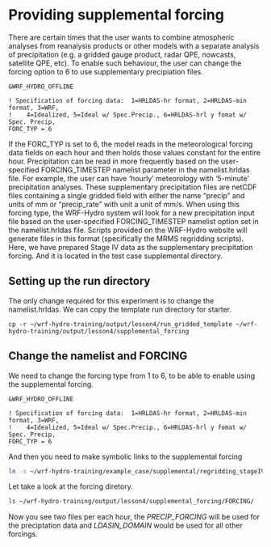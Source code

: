 # Providing supplemental forcing

There are certain times that the user wants to combine atmospheric analyses from reanalysis products or other models with a separate analysis of precipitation (e.g. a gridded gauge product, radar QPE, nowcasts, satellite QPE, etc). To enable such behaviour, the user can change the forcing option to 6 to use supplementary precipiation files.

```
&WRF_HYDRO_OFFLINE

! Specification of forcing data:  1=HRLDAS-hr format, 2=HRLDAS-min format, 3=WRF,
!    4=Idealized, 5=Ideal w/ Spec.Precip., 6=HRLDAS-hrl y fomat w/ Spec. Precip,
FORC_TYP = 6
```

If the FORC_TYP is set to 6, the model reads in the meteorological forcing data fields on each hour and then holds those values constant for the entire hour. Precipitation can be read in more frequently based on the user-specified FORCING_TIMESTEP namelist parameter in the namelist.hrldas file. For example, the user can have ‘hourly’ meteorology with ‘5-minute’ precipitation analyses. These supplementary precipitation files are netCDF files containing a single gridded field with either the name “precip” and units of mm or “precip_rate” with unit a unit of mm/s. When using this forcing type, the WRF-Hydro system will look for a new precipitation input file based on the user-specified FORCING_TIMESTEP namelist option set in the namelist.hrldas file. Scripts provided on the WRF-Hydro website will generate files in this format (specifically the MRMS regridding scripts). Here, we have prepared Stage IV data as the supplementary precipitation forcing. And it is located in the test case supplemental directory. 

## Setting up the run directory
The only change required for this experiment is to change the namelist.hrldas. We can copy the template run directory for starter. 
```
cp -r ~/wrf-hydro-training/output/lesson4/run_gridded_template ~/wrf-hydro-training/output/lesson4/supplemental_forcing
```
## Change the namelist and FORCING
We need to change the forcing type from 1 to 6, to be able to enable using the supplemental forcing. 

```
&WRF_HYDRO_OFFLINE

! Specification of forcing data:  1=HRLDAS-hr format, 2=HRLDAS-min format, 3=WRF,
!    4=Idealized, 5=Ideal w/ Spec.Precip., 6=HRLDAS-hrl y fomat w/ Spec. Precip,
FORC_TYP = 6
```

And then you need to make symbolic links to the supplemental forcing

```bash
ln -s ~/wrf-hydro-training/example_case/supplemental/regridding_stageIV/20110* ~/wrf-hydro-training/output/lesson4/supplemental_forcing/FORCING/
```

Let take a look at the forcing diretory.

```bash
ls ~/wrf-hydro-training/output/lesson4/supplemental_forcing/FORCING/
```

Now you see two files per each hour, the *PRECIP_FORCING* will be used for the preciptation data and *LDASIN_DOMAIN* would be used for all other forcings. 







